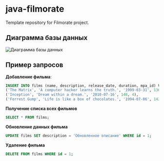 # java-filmorate
Template repository for Filmorate project.

## Диаграмма базы данных
![Диаграмма базы данных](/Users/konstantinstoyakin/IdeaProjects/java-filmorate/diagram.png)

## Пример запросов

**Добавление фильма**:
```sql
INSERT INTO films (name, description, release_date, duration, mpa_id) VALUES
('The Matrix', 'A computer hacker learns the truth.', '1999-03-31', 136, 4),
('Inception', 'Dream within a dream.', '2010-07-16', 148, 4),
('Forrest Gump', 'Life is like a box of chocolates.', '1994-07-06', 142, 2);
```

**Получение списка всех фильмов**
```sql
SELECT * FROM films;
```
**Обновление данных фильма**
```sql
UPDATE films SET description = 'Обновленное описание' WHERE id = 1;
```

**Удаление фильма**
```sql
DELETE FROM films WHERE id = 1;
```

